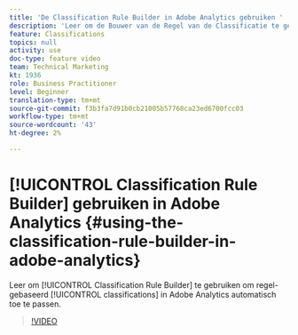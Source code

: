 ```yaml
---
title: 'De Classification Rule Builder in Adobe Analytics gebruiken '
description: 'Leer om de Bouwer van de Regel van de Classificatie te gebruiken om regel-gebaseerde classificaties in Adobe Analytics automatisch toe te passen. '
feature: Classifications
topics: null
activity: use
doc-type: feature video
team: Technical Marketing
kt: 1936
role: Business Practitioner
level: Beginner
translation-type: tm+mt
source-git-commit: f3b3fa7d91b0cb21005b57768ca23ed6700fcc03
workflow-type: tm+mt
source-wordcount: '43'
ht-degree: 2%

---
```



# [!UICONTROL Classification Rule Builder] gebruiken in Adobe Analytics {#using-the-classification-rule-builder-in-adobe-analytics}

Leer om [!UICONTROL Classification Rule Builder] te gebruiken om regel-gebaseerd [!UICONTROL classifications] in Adobe Analytics automatisch toe te passen.

>[!VIDEO](https://video.tv.adobe.com/v/25884?quality=12)
